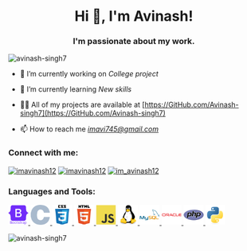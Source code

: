 <h1 align="center">Hi 👋, I'm Avinash!</h1>
<h3 align="center">I'm passionate about my work.</h3>

<p align="left"> <img src="https://komarev.com/ghpvc/?username=avinash-singh7&label=Profile%20views&color=0e75b6&style=flat" alt="avinash-singh7" /> </p>

- 🔭 I’m currently working on *College project*

- 🌱 I’m currently learning *New skills*

- 👨‍💻 All of my projects are available at [https://GitHub.com/Avinash-singh7](https://GitHub.com/Avinash-singh7)

- 📫 How to reach me *imavi745@gmail.com*

<h3 align="left">Connect with me:</h3>
<p align="left">
<a href="https://twitter.com/imavinash12" target="blank"><img align="center" src="https://cdn.jsdelivr.net/npm/simple-icons@3.0.1/icons/twitter.svg" alt="imavinash12" height="30" width="40" /></a>
<a href="https://linkedin.com/in/imavinash12" target="blank"><img align="center" src="https://cdn.jsdelivr.net/npm/simple-icons@3.0.1/icons/linkedin.svg" alt="imavinash12" height="30" width="40" /></a>
<a href="https://instagram.com/imavinash12" target="blank"><img align="center" src="https://cdn.jsdelivr.net/npm/simple-icons@3.0.1/icons/instagram.svg" alt="im_avinash12" height="30" width="40" /></a>
</p>

<h3 align="left">Languages and Tools:</h3>
<p align="left"> <a href="https://getbootstrap.com" target="_blank"> <img src="https://raw.githubusercontent.com/devicons/devicon/master/icons/bootstrap/bootstrap-plain-wordmark.svg" alt="bootstrap" width="40" height="40"/> </a> <a href="https://www.cprogramming.com/" target="_blank"> <img src="https://raw.githubusercontent.com/devicons/devicon/master/icons/c/c-original.svg" alt="c" width="40" height="40"/> </a> <a href="https://www.w3schools.com/css/" target="_blank"> <img src="https://raw.githubusercontent.com/devicons/devicon/master/icons/css3/css3-original-wordmark.svg" alt="css3" width="40" height="40"/> </a> <a href="https://www.w3.org/html/" target="_blank"> <img src="https://raw.githubusercontent.com/devicons/devicon/master/icons/html5/html5-original-wordmark.svg" alt="html5" width="40" height="40"/> </a> <a href="https://developer.mozilla.org/en-US/docs/Web/JavaScript" target="_blank"> <img src="https://raw.githubusercontent.com/devicons/devicon/master/icons/javascript/javascript-original.svg" alt="javascript" width="40" height="40"/> </a> <a href="https://www.linux.org/" target="_blank"> <img src="https://raw.githubusercontent.com/devicons/devicon/master/icons/linux/linux-original.svg" alt="linux" width="40" height="40"/> </a> <a href="https://www.mysql.com/" target="_blank"> <img src="https://raw.githubusercontent.com/devicons/devicon/master/icons/mysql/mysql-original-wordmark.svg" alt="mysql" width="40" height="40"/> </a> <a href="https://www.oracle.com/" target="_blank"> <img src="https://raw.githubusercontent.com/devicons/devicon/master/icons/oracle/oracle-original.svg" alt="oracle" width="40" height="40"/> </a> <a href="https://www.php.net" target="_blank"> <img src="https://raw.githubusercontent.com/devicons/devicon/master/icons/php/php-original.svg" alt="php" width="40" height="40"/> </a> <a href="https://www.python.org" target="_blank"> <img src="https://raw.githubusercontent.com/devicons/devicon/master/icons/python/python-original.svg" alt="python" width="40" height="40"/> </a> </p>

<p><img align="center" src="https://github-readme-stats.vercel.app/api/top-langs?username=avinash-singh7&show_icons=true&locale=en&layout=compact" alt="avinash-singh7" /></p>
